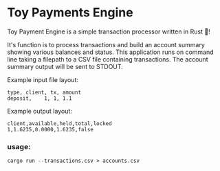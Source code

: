 # Toy Payments Engine

Toy Payment Engine is a simple transaction processor written in Rust 🦀!  

It's function is to process transactions and build an account summary showing various balances and status.  This application runs on command line taking a filepath to a CSV file containing transactions.  The account summary output will be sent to STDOUT.

Example input file layout:
```csv
type, client, tx, amount
deposit,    1, 1, 1.1
```

Example output layout:
```csv
client,available,held,total,locked
1,1.6235,0.0000,1.6235,false
```

### usage:
`cargo run --transactions.csv > accounts.csv`
